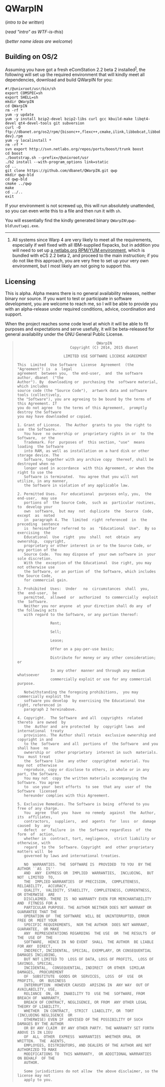 QWarpIN
=======
(*intro to be written*)

(*read  "intro" as WTF-is-this*)

(*better name ideas are welcome*)

Building on OS/2
----------------
Assuming you have got a fresh eComStation 2.2 beta 2 installed<sup>[1](#warp)</sup>, the following will set up the required environment that will kindly meet all dependencies, download and build QWarpIN for you:
```
#!/@unixroot/usr/bin/sh
export COMSPEC=sh
export SHELL=sh
mkdir QWarpIN
cd QWarpIN
rm -rf *
yum -y update
yum -y install bzip2-devel bzip2-libs curl gcc kbuild-make libqt4-devel qt4-devel-tools git subversion
curl -O ftp://dbanet.org/os2/rpm/{bisonc++,flexc++,cmake,ilink,libbobcat,libbobcat-dev}.rpm
yum -y localinstall *
rm -rf *
svn export http://svn.netlabs.org/repos/ports/boost/trunk boost
cd boost
./bootstrap.sh --prefix=/@unixroot/usr
./b2 install --with-program_options link=static
cd ..
git clone https://github.com/dbanet/QWarpIN.git qwp
mkdir qwp-bld
cd qwp-bld
cmake ../qwp
make
cd ../..
exit
```
If your environment is not screwed up, this will run absolutely unattended, so you can even write this to a file and then run it with ``sh``.

You will essentially find the kindly generated binary ``QWarpIN\qwp-bld\out\wpi.exe``.

---

<ol><li><a name="warp">All systems since Warp 4 are very likely to meet all the requirements, especially if well fixed with all IBM-supplied fixpacks, but in addition you will need to set up <a href="http://trac.netlabs.org/rpm/wiki/RpmInstall">a netlabs.org RPM/YUM environment</a>, which is bundled with eCS 2.2 beta 2, and proceed to the main instruction; if you do not like this approach, you are very free to set up your very own environment, but I most likely am not going to support this.</a></li></ol>

Licensing
---------
This is alpha. Alpha means there is no general availability releases, neither binary nor source. If you want to test or participate in software development, you are welcome to reach me, so I will be able to provide you with an alpha-release under required conditions, advice, coordination and support.

When the project reaches some code level at which it will be able to fit purposes and expectations and serve usefully, it will be beta-released for general availability under the GNU General Public License.

>                                         QWarpIN                                     
>                             Copyright (C) 2014, 2015 dbanet                         
>     
>                          LIMITED USE SOFTWARE LICENSE AGREEMENT                     
>     
>     This  Limited  Use Software  License  Agreement  (the  "Agreement") is  a  legal
>     agreement  between you,  the end-user,  and  the software  author, dbanet  ("the
>     Author"). By  downloading or  purchasing the  software material,  which includes
>     source code (the "Source Code"),  artwork data and software tools (collectively,
>     the "Software"), you are agreeing to be bound by the terms of this Agreement. If
>     you do not agree  to the terms of this Agreement,  promptly destroy the Software
>     you may have downloaded or copied.
>     
>     1. Grant of License.  The Author  grants to you  the right to use  the Software.
>        You have  no ownership or  proprietary rights in or  to the Software,  or the
>        Trademark. For  purposes of  this section, "use"  means loading  the Software
>        into RAM, as well as installation on a hard disk or other storage device. The
>        Software, together with any archive copy  thereof, shall be destroyed when no
>        longer used in accordance  with this Agreement, or when the  right to use the
>        Software is terminated.  You agree that you will not  utilize, in any manner,
>        the Software in violation of any applicable law.
>     
>     2. Permitted Uses.  For educational  purposes only, you,  the end-user,  may use
>        portions of  the Source Code,  such as  particular routines, to  develop your
>        own  software,  but may  not  duplicate  the  Source  Code, except  as  noted
>        in  paragraph 4. The  limited  right referenced  in  the  preceding  sentence
>        is  hereinafter  referred to  as  "Educational  Use".  By so  exercising  the
>        Educational  Use  right  you  shall  not  obtain  any  ownership,  copyright,
>        proprietary or other interest in or to the Source Code, or any portion of the
>        Source Code.  You may dispose of  your own software in  your sole discretion.
>        With the  exception of the Educational  Use right, you may  not otherwise use
>        the Software, or an portion of  the Software, which includes the Source Code,
>        for commercial gain.
>     
>     3. Prohibited  Uses:  Under   no  circumstances  shall  you,  the  end-user,  be
>        permitted,  allowed  or  authorized  to commercially  exploit  the  Software.
>        Neither you nor anyone  at your direction shall do any  of the following acts
>        with regard to the Software, or any portion thereof:
>     
>                    Rent;
>     
>                    Sell;
>     
>                    Lease;
>     
>                    Offer on a pay-per-use basis;
>     
>                    Distribute for money or any other consideration; or
>     
>                    In any other  manner and through any medium whatsoever
>                    commercially exploit or use for any commercial purpose.
>     
>        Notwithstanding the foregoing prohibitions,  you may commercially exploit the
>        software you develop  by exercising the Educational Use  right, referenced in
>        paragraph 2 hereinabove.
>     
>     4. Copyright.  The Software  and all  copyrights  related thereto  are owned  by
>        the  Author and  are protected  by  copyright laws  and international  treaty
>        provisions. The Author shall retain  exclusive ownership and copyright in and
>        to the  Software  and all  portions of  the Software  and you  shall have  no
>        ownership or  other proprietary  interest in such  materials. You  must treat
>        the  Software like  any other  copyrighted  material. You  may not  otherwise
>        reproduce, copy or disclose to others, in whole or in any part, the Software.
>        You may not  copy the written materials accompanying the  Software. You agree
>        to  use your  best efforts  to see  that any  user of  the Software  licensed
>        hereunder complies with this Agreement.
>     
>     5. Exclusive Remedies. The Software is being  offered to you free of any charge.
>        You  agree  that you  have  no remedy  against  the  Author, its  affiliates,
>        contractors,  suppliers,  and  agents  for  loss  or  damage  caused  by  any
>        defect  or  failure  in  the  Software regardless  of  the  form  of  action,
>        whether in  contract, tort, negligence,  strict liability or  otherwise, with
>        regard  to the  Software. Copyright  and  other proprietary  matters will  be
>        governed by laws and international treaties.
>     
>        NO  WARRANTIES. THE  SOFTWARE IS  PROVIDED  TO YOU  BY THE  AUTHOR ``AS  IS''
>        AND  ANY  EXPRESS OR  IMPLIED  WARRANTIES,  INCLUDING,  BUT NOT  LIMITED  TO,
>        THE  IMPLIED WARRANTIES  OF PRECISION,  COMPLETENESS, RELIABILITY,  ACCURACY,
>        QUALITY,  VALIDITY, STABILITY,  COMPLETENESS, CURRENTNESS,  OR OTHERWISE  ARE
>        DISCLAIMED. THERE IS  NO WARRANTY EVEN FOR MERCHANTABILITY AND  FITNESS FOR A
>        PARTICULAR PURPOSE. THE AUTHOR NEITHER DOES NOT WARRANT OR GUARANTEE THAT THE
>        OPERATION OF  THE SOFTWARE  WILL BE  UNINTERRUPTED, ERROR  FREE OR  MEET YOUR
>        SPECIFIC REQUIREMENTS,  NOR THE AUTHOR  DOES NOT WARRANT, GUARANTEE,  OR MAKE
>        ANY  REPRESENTATIONS REGARDING  THE USE  OR  THE RESULTS  OF THE  USE OF  THE
>        SOFTWARE,  HENCE IN  NO EVENT  SHALL  THE AUTHOR  BE LIABLE  FOR ANY  DIRECT,
>        INDIRECT, INCIDENTAL, SPECIAL, EXEMPLARY, OR CONSEQUENTIAL DAMAGES INCLUDING,
>        BUT NOT LIMITED TO  LOSS OF DATA, LOSS OF PROFITS,  LOSS OF SAVINGS, SPECIAL,
>        INCIDENTAL,  CONSEQUENTIAL, INDIRECT  OR OTHER  SIMILAR DAMAGES,  PROCUREMENT
>        OF  SUBSTITUTE  GOODS OR  SERVICES,  LOSS  OF  USE  OR PROFITS,  OR  BUSINESS
>        INTERRUPTION  HOWEVER CAUSED  ARISING IN  ANY WAY  OUT OF  AVAILABILITY, USE,
>        RELIANCE  ON, OR  INABILITY TO  USE THE  SOFTWARE, FROM  BREACH OF  WARRANTY,
>        BREACH OF CONTRACT, NEGLIGENCE, OR FROM  ANY OTHER LEGAL THEORY OF LIABILITY,
>        WHETHER  IN CONTRACT,  STRICT  LIABILITY, OR  TORT  (INCLUDING NEGLIGENCE  OR
>        OTHERWISE) EVEN IF  ADVISED OF THE POSSIBILITY OF SUCH  DAMAGES BY THE AUTHOR
>        OR BY ANY CLAIM  BY ANY OTHER PARTY. THE WARRANTY SET FORTH  ABOVE IS IN LIEU
>        OF  ALL  OTHER  EXPRESS  WARRANTIES  WHETHER ORAL  OR  WRITTEN.  THE  AGENTS,
>        EMPLOYEES, DISTRIBUTORS, AND DEALERS OF THE AUTHOR ARE NOT AUTHORIZED TO MAKE
>        MODIFICATIONS TO  THIS WARRANTY,  OR ADDITIONAL WARRANTIES  ON BEHALF  OF THE
>        AUTHOR.
>     
>        Some jurisdictions do not allow  the above disclaimer, so the license may not
>        apply to you.
